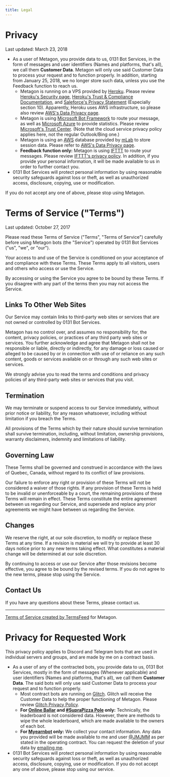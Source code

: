 ```yaml
---
title: Legal
---
```


Privacy
==========================
Last updated: March 23, 2018

* As a user of Metagon, you provide data to us, 0131 Bot Services, in the form of messages and user identifiers (Names and platforms, that's all), we call them **Customer Data**. Metagon will only use said Customer Data to process your request and to function properly. In addition, starting from January 25, 2018, we no longer store such data, unless you use the Feedback function to reach us.
  * Metagon is running on a VPS provided by [Heroku](http://heroku.com). Please review [Heroku's Security page](https://www.heroku.com/policy/security), [Heroku's Trust & Compliance Documentation](https://help.salesforce.com/articleView?id=Heroku-Trust-and-Compliance-Documentation&language=en_US&type=1), and [Saleforce's Privacy Statement](https://www.salesforce.com/company/privacy/full_privacy/) (Especially section 10). Apparently, Heroku uses AWS infrastructure, so please also review [AWS's Data Privacy page](https://aws.amazon.com/cn/compliance/data-privacy-faq/).
  * Metagon is using [Microsoft Bot Framework](http://botframework.com) to route your message, as well as [Microsoft Azure](http://azure.com) to provide statistics. Please review [Microsoft's Trust Center](https://www.microsoft.com/en-us/trustcenter/privacy). (Note that the cloud service privacy policy applies here, not the regular Outlook/Bing one.)
  * Metagon is using an [AWS](https://aws.amazon.com) database provided by [mLab](http://mlab.com) to store session data. Please refer to [AWS's Data Privacy page](https://aws.amazon.com/compliance/data-privacy-faq/?nc1=f_ls).
  * **Feedback function only:** Metagon is using [IFTTT](https://ifttt.com/privacy) to route your messages. Please review [IFTTT's privacy policy](https://ifttt.com/privacy). In addition, if you provide your personal information, it will be made available to us in order to further contact you.
* 0131 Bot Services will protect personal information by using reasonable security safeguards against loss or theft, as well as unauthorized access, disclosure, copying, use or modification.

If you do not accept any one of above, please stop using Metagon.

Terms of Service ("Terms")  
==========================

Last updated: October 27, 2017

Please read these Terms of Service ("Terms", "Terms of Service") carefully
before using Metagon bots (the "Service") operated by 0131 Bot Services
("us", "we", or "our").

Your access to and use of the Service is conditioned on your acceptance of and
compliance with these Terms. These Terms apply to all visitors, users and
others who access or use the Service.

By accessing or using the Service you agree to be bound by these Terms. If you
disagree with any part of the terms then you may not access the Service.

Links To Other Web Sites  
------------------------

Our Service may contain links to third-party web sites or services that are
not owned or controlled by 0131 Bot Services.

Metagon has no control over, and assumes no responsibility for, the content,
privacy policies, or practices of any third party web sites or services. You
further acknowledge and agree that Metagon shall not be responsible or liable,
directly or indirectly, for any damage or loss caused or alleged to be caused
by or in connection with use of or reliance on any such content, goods or
services available on or through any such web sites or services.

We strongly advise you to read the terms and conditions and privacy policies
of any third-party web sites or services that you visit.

Termination  
-----------

We may terminate or suspend access to our Service immediately, without prior
notice or liability, for any reason whatsoever, including without limitation
if you breach the Terms.

All provisions of the Terms which by their nature should survive termination
shall survive termination, including, without limitation, ownership
provisions, warranty disclaimers, indemnity and limitations of liability.

Governing Law  
-------------

These Terms shall be governed and construed in accordance with the laws of
Quebec, Canada, without regard to its conflict of law provisions.

Our failure to enforce any right or provision of these Terms will not be
considered a waiver of those rights. If any provision of these Terms is held
to be invalid or unenforceable by a court, the remaining provisions of these
Terms will remain in effect. These Terms constitute the entire agreement
between us regarding our Service, and supersede and replace any prior
agreements we might have between us regarding the Service.

Changes
-------

We reserve the right, at our sole discretion, to modify or replace these Terms
at any time. If a revision is material we will try to provide at least 30 days
notice prior to any new terms taking effect. What constitutes a material
change will be determined at our sole discretion.

By continuing to access or use our Service after those revisions become
effective, you agree to be bound by the revised terms. If you do not agree to
the new terms, please stop using the Service.

Contact Us  
----------

If you have any questions about these Terms, please contact us.

---
[Terms of Service created by TermsFeed](https://termsfeed.com/terms-service/) for Metagon.

Privacy for Requested Work
==========================

This privacy policy applies to Discord and Telegram bots that are used in individual servers and groups, and are made by me on a contract basis.

* As a user of any of the contracted bots, you provide data to us, 0131 Bot Services, mostly in the form of messages (Whenever applicable) and user identifiers (Names and platforms, that's all), we call them **Customer Data**. The said bots will only use said Customer Data to process your request and to function properly.
  * Most contract bots are running on [Glitch](http://glitch.com). Glitch will receive the Customer Data to help the proper functioning of Metagon. Please review [Glitch Privacy Policy](https://glitch.com/legal#privacy).
  * **For [Online Ballar](https://t.me/onlinezakovatballar_BOT) and [#SupraPizza Pole](https://t.me/SupraPizzaPOLE_bot) only:** Technically, the leaderboard is not considered data. However, there are methods to wipe the whole leaderboard, which are made available to the owners of each bot.
  * **For [Myearnbot](https://t.me/myearnbot) only:** We collect your contact information. Any data you provided will be made available to me and user [@JMJMM](https://t.me/JMJMM) as per stated in the operating contract. You can request the deletion of your data by [emailing me](mailto:im@austinhuang.me).
* 0131 Bot Services will protect personal information by using reasonable security safeguards against loss or theft, as well as unauthorized access, disclosure, copying, use or modification.
If you do not accept any one of above, please stop using our service.
